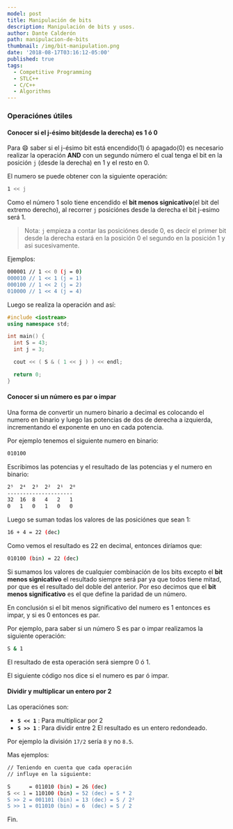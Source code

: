```yaml
---
model: post
title: Manipulación de bits
description: Manipulación de bits y usos.
author: Dante Calderón
path: manipulacion-de-bits
thumbnail: /img/bit-manipulation.png
date: '2018-08-17T03:16:12-05:00'
published: true
tags:
  - Competitive Programming
  - STLC++
  - C/C++
  - Algorithms
---
```

### Operaciónes útiles


#### Conocer si el j-ésimo bit(desde la derecha) es 1 ó 0

Para :smile: saber si el j-ésimo bit está encendido(1) ó apagado(0) es  necesario realizar la operación **AND** con un segundo número el cual tenga el bit en la posición `j` (desde la derecha) en 1 y el resto en 0.

El numero se puede obtener con la siguiente operación:
```sh
1 << j
```
Como el número 1 solo tiene encendido el **bit menos signicativo**(el bit del extremo derecho), al recorrer `j` posiciónes desde la derecha el bit j-esimo será 1.

> Nota: `j` empieza a contar las posiciónes desde 0, es decir el primer bit desde la derecha estará en la posición 0 el segundo en la posición 1 y asi sucesivamente.

Ejemplos:
```sh
000001 // 1 << 0 (j = 0)
000010 // 1 << 1 (j = 1)
000100 // 1 << 2 (j = 2)
010000 // 1 << 4 (j = 4)
```

Luego se realiza la operación and así:

```cpp
#include <iostream>
using namespace std;

int main() {
  int S = 43;
  int j = 3;

  cout << ( S & ( 1 << j ) ) << endl;

  return 0;
}
```

#### Conocer si un número es par o impar

Una forma de convertir un numero binario a decimal es colocando el numero en binario y luego las potencias de dos de derecha a izquierda, incrementando el exponente en uno en cada potencia.

Por ejemplo tenemos el siguiente numero en binario:

```sh
010100
```
Escribimos las potencias y el resultado de las potencias y el numero en binario:

```sh
2⁵  2⁴  2³  2²  2¹  2⁰
---------------------
32  16  8   4   2   1
0   1   0   1   0   0
```

Luego se suman todas los valores de las posiciónes que sean 1:

```sh
16 + 4 = 22 (dec)
```
Como vemos el resultado es 22 en decimal, entonces diríamos que:
```sh
010100 (bin) = 22 (dec)
```

Si sumamos los valores de cualquier combinación de los bits excepto el **bit menos signicativo** el resultado siempre será par ya que todos tiene mitad, por que es el resultado del doble del anterior. Por eso decimos que el **bit menos significativo** es el que define la paridad de un número.

En conclusión si el bit menos significativo del numero es 1 entonces es impar, y si es 0 entonces es par.

Por ejemplo, para saber si un número S es par o impar  realizamos la siguiente operación:
```sh
S & 1
```
El resultado de esta operación será siempre 0 ó 1.

El siguiente código nos dice si el numero es par ó impar.

#### Dividir y multiplicar un entero por 2
Las operaciónes son:
* **`S << 1`** : Para multiplicar por 2
* **`S >> 1`** : Para dividir entre 2
El resultado es un entero redondeado.

Por ejemplo la división `17/2` sería `8` y no `8.5`.

Mas ejemplos:

```sh
// Teniendo en cuenta que cada operación
// influye en la siguiente:

S      = 011010 (bin) = 26 (dec)
S << 1 = 110100 (bin) = 52 (dec) = S * 2
S >> 2 = 001101 (bin) = 13 (dec) = S / 2²
S >> 1 = 011010 (bin) = 6  (dec) = S / 2
```
Fin.


